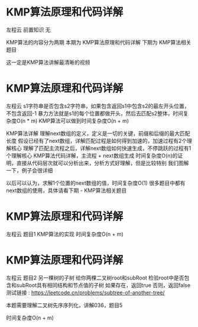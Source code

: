 <!-- Slide number: 1 -->
# KMP算法原理和代码详解
左程云
前置知识
无

KMP算法的内容分为两期
本期为 KMP算法原理和代码详解
下期为 KMP算法相关题目

这一定是KMP算法讲解最清晰的视频

<!-- Slide number: 2 -->
# KMP算法原理和代码详解
左程云
s1字符串是否包含s2字符串，如果包含返回s1中包含s2的最左开头位置，不包含返回-1
暴力方法就是s1的每个位置都做开头，然后去匹配s2整体，时间复杂度O(n * m)
KMP算法可以做到时间复杂度O(n + m)

KMP算法详解
理解next数组的定义，定义是一切的关键，前缀和后缀的最大匹配长度
假设已经有了next数组，详解匹配过程是如何得到加速的，加速过程有2个理解核心
理解了匹配主流程之后，详解next数组如何快速生成，不停跳跃的过程有1个理解核心
KMP算法代码详解，主流程 + next数组生成
时间复杂度O(n)的证明，直接从代码层次就可以分析出来，分析方式好理解，但是比较特别
我们图解一下，例子会很详细

以后可以认为，求解1个位置的next数组的值，时间复杂度O(1)
很多题目中都有next数组的使用，具体请看下期 - KMP算法相关题目

<!-- Slide number: 3 -->
# KMP算法原理和代码详解
左程云
题目1
KMP算法的实现
时间复杂度O(n + m)

<!-- Slide number: 4 -->
# KMP算法原理和代码详解
左程云
题目2
另一棵树的子树
给你两棵二叉树root和subRoot
检验root中是否包含和subRoot具有相同结构和节点值的子树
如果存在，返回true
否则，返回false
测试链接 : https://leetcode.cn/problems/subtree-of-another-tree/

本题需要理解二叉树先序序列化，讲解036，题目5

时间复杂度O(n + m)
